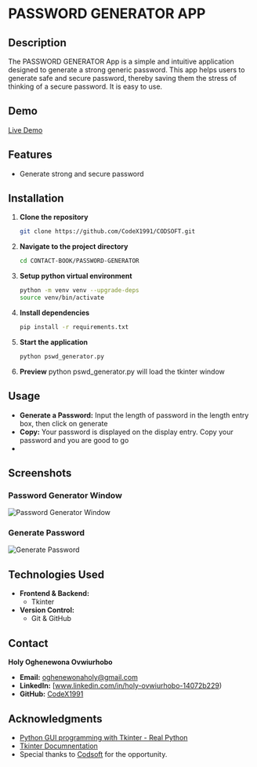 # PASSWORD GENERATOR APP
## Description
The PASSWORD GENERATOR App is a simple and intuitive application designed to generate a strong generic password.
This app helps users to generate safe and secure password, thereby saving them the stress of thinking of a secure
password. It is easy to use.
## Demo
[Live Demo](https://youtube.com/shorts/Ec8YB-wCAXw)

## Features
- Generate strong and secure password

## Installation
1. **Clone the repository**
   ```bash
   git clone https://github.com/CodeX1991/CODSOFT.git
2. **Navigate to the project directory**
   ```bash
   cd CONTACT-BOOK/PASSWORD-GENERATOR
3. **Setup python virtual environment**
   ```bash
   python -m venv venv --upgrade-deps
   source venv/bin/activate
4. **Install dependencies**
   ```bash
   pip install -r requirements.txt
5. **Start the application**
   ```bash
   python pswd_generator.py
6. **Preview**
   python pswd_generator.py will load the tkinter window
## Usage
- **Generate a Password:** Input the length of password in the length entry box, then click on generate
- **Copy:** Your password is displayed on the display entry. Copy your password and you are good to go
- 
## Screenshots

### Password Generator Window
![Password Generator Window](https://github.com/CodeX1991/CODSOFT/blob/main/PASSWORD-GENERATOR/Images/pswd_generator_home_page.png)

### Generate Password
![Generate Password](https://github.com/CodeX1991/CODSOFT/blob/main/PASSWORD-GENERATOR/Images/pswd_generator.png)

## Technologies Used
- **Frontend & Backend:**
  - Tkinter
- **Version Control:**
  - Git & GitHub

## Contact
**Holy Oghenewona Ovwiurhobo**
- **Email:** oghenewonaholy@gmail.com
- **LinkedIn:** [www.linkedin.com/in/holy-ovwiurhobo-14072b229)
- **GitHub:** [CodeX1991](https://github.com/CodeX1991)

## Acknowledgments
- [Python GUI programming with Tkinter - Real Python](https://realpython.com/python-gui-tkinter/)
- [Tkinter Documnentation](https://docs.python.org/3/library/tkinter.html)
- Special thanks to [Codsoft](https://www.codsoft.in/) for the opportunity.
